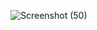 ![Screenshot (50)](https://github.com/user-attachments/assets/c5f66ed5-0de0-4840-875b-1e05fd110df9)

